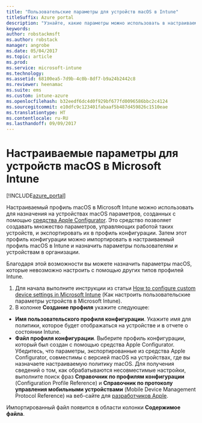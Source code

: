```yaml
---
title: "Пользовательские параметры для устройств macOS в Intune"
titleSuffix: Azure portal
description: "Узнайте, какие параметры можно использовать в настраиваемом профиле macOS.\""
keywords: 
author: robstackmsft
ms.author: robstack
manager: angrobe
ms.date: 05/04/2017
ms.topic: article
ms.prod: 
ms.service: microsoft-intune
ms.technology: 
ms.assetid: 68100ea5-7d9b-4c0b-8df7-b9a24b2442c8
ms.reviewer: heenamac
ms.suite: ems
ms.custom: intune-azure
ms.openlocfilehash: b32eedf6dc4d0f929bf677fd0096586bbc2c4124
ms.sourcegitcommit: e10dfc9c123401fabaaf5b487d459826c1510eae
ms.translationtype: HT
ms.contentlocale: ru-RU
ms.lasthandoff: 09/09/2017
---
```

# <a name="custom-settings-for-macos-devices-in-microsoft-intune"></a>Настраиваемые параметры для устройств macOS в Microsoft Intune

[!INCLUDE[azure_portal](./includes/azure_portal.md)]

Настраиваемый профиль macOS в Microsoft Intune можно использовать для назначения на устройствах macOS параметров, созданных с помощью [средства Apple Configurator](https://itunes.apple.com/app/apple-configurator-2/id1037126344?mt=12). Это средство позволяет создавать множество параметров, управляющих работой таких устройств, и экспортировать их в профиль конфигурации. Затем этот профиль конфигурации можно импортировать в настраиваемый профиль macOS в Intune и назначить параметры пользователям и устройствам в организации.

Благодаря этой возможности вы можете назначить параметры macOS, которые невозможно настроить с помощью других типов профилей Intune.


1. Для начала выполните инструкции из статьи [How to configure custom device settings in Microsoft Intune](custom-settings-configure.md) (Как настроить пользовательские параметры устройств в Microsoft Intune).
2. В колонке **Создание профиля** укажите следующее:

- **Имя пользовательского профиля конфигурации**. Укажите имя для политики, которое будет отображаться на устройстве и в отчете о состоянии Intune.
- **Файл профиля конфигурации**. Выберите профиль конфигурации, который был создан с помощью средства Apple Configurator.
Убедитесь, что параметры, экспортированные из средства Apple Configurator, совместимы с версией macOS на устройствах, где вы назначаете настраиваемую политику macOS. Для получения сведений о том, как обрабатываются несовместимые настройки, выполните поиск фраз **Справочник по профилям конфигурации** (Configuration Profile Reference) и **Справочник по протоколу управления мобильными устройствами** (Mobile Device Management Protocol Reference) на веб-сайте для [разработчиков Apple](https://developer.apple.com/).

Импортированный файл появится в области колонки **Содержимое файла**.
